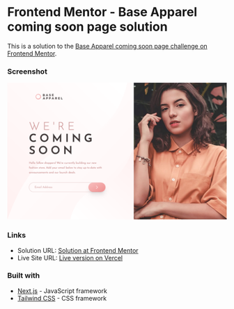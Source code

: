 # Frontend Mentor - Base Apparel coming soon page solution

This is a solution to the [Base Apparel coming soon page challenge on Frontend Mentor](https://www.frontendmentor.io/challenges/base-apparel-coming-soon-page-5d46b47f8db8a7063f9331a0).


### Screenshot

![Screenshot of the completed challenge](./design/screenshot.png)


### Links

- Solution URL: [Solution at Frontend Mentor](https://www.frontendmentor.io/solutions/base-apparel-coming-soon-page-tailwind-and-nextjs-42d5JTlXWm)
- Live Site URL: [Live version on Vercel](https://base-apparel-coming-soon-three-bice.vercel.app)


### Built with

- [Next.js](https://nextjs.org/) - JavaScript framework
- [Tailwind CSS](https://tailwindcss.com/) - CSS framework

